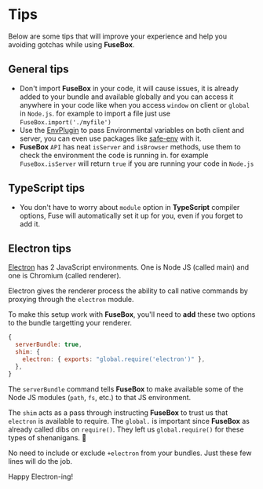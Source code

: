 # Tips

Below are some tips that will improve your experience and help you  avoiding gotchas while using **FuseBox**.

## General tips

* Don't import **FuseBox** in your code,
it will cause issues, it is already added to your bundle and
available globally and you can access it anywhere in your code like when you access `window` on client or `global` in `Node.js`.
for example to import a file just use `FuseBox.import('./myfile')`
* Use the [EnvPlugin](#envplugin) to pass Environmental variables on both client and server, you can even use packages like [safe-env](https://www.npmjs.com/package/safe-env) with it.
* **FuseBox** `API` has neat `isServer` and `isBrowser` methods, use them to check the environment the code is running in. for example `FuseBox.isServer` will return `true` if you are running your code in `Node.js`

## TypeScript tips
* You don't have to worry about `module` option in **TypeScript** compiler options, Fuse will automatically set it up for you, even if you forget to add it.


## Electron tips 

[Electron](http://electron.atom.io/) has 2 JavaScript environments. One is Node JS (called main) and one is Chromium (called renderer).

Electron gives the renderer process the ability to call native commands by proxying through the `electron` module.

To make this setup work with **FuseBox**, you'll need to **add** these two options to the bundle targetting your renderer.

```js
{
  serverBundle: true,
  shim: {
    electron: { exports: "global.require('electron')" },
  },
}
```

The `serverBundle` command tells **FuseBox** to make available some of the Node JS modules (`path`, `fs`, etc.) to that JS environment.

The `shim` acts as a pass through instructing **FuseBox** to trust us that `electron` is available to require. The `global.` is important since **FuseBox** as already called dibs on `require()`. They left us `global.require()` for these types of shenanigans. :beers:

No need to include or exclude `+electron` from your bundles. Just these few lines will do the job.

Happy Electron-ing!

